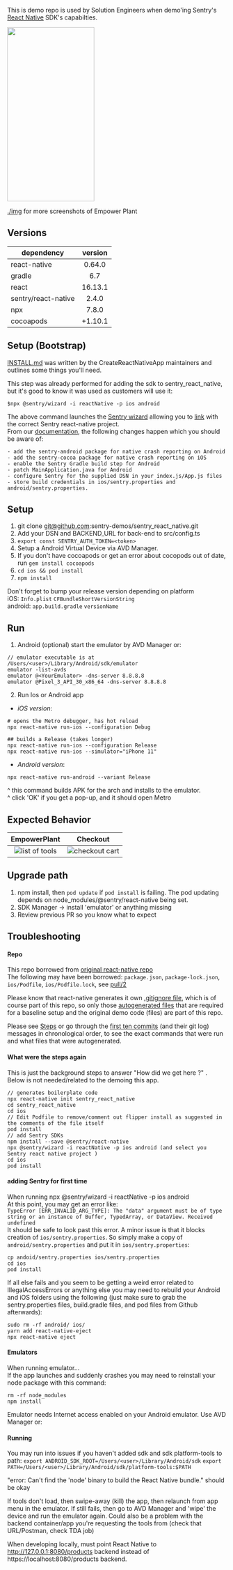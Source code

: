 This is demo repo is used by Solution Engineers when demo'ing Sentry's [React Native](https://docs.sentry.io/platforms/react-native) SDK's capabilties. 

<!-- ![Empower PLant](./img/empower-plant.png)  -->
<img src="./img/empower-plant.png" width="200" height="400">

[./img](./img) for more screenshots of Empower Plant

## Versions

| dependency      | version           
| ------------- |:-------------:| 
| react-native     | 0.64.0  |
| gradle           | 6.7     |
| react           | 16.13.1    |
| sentry/react-native      | 2.4.0    |
| npx | 7.8.0 |
| cocoapods | +1.10.1 |

## Setup (Bootstrap)

[INSTALL.md](./Install.md) was written by the CreateReactNativeApp maintainers and outlines some things you'll need.

This step was already performed for adding the sdk to sentry_react_native, but it's good to know it was used as customers will use it:
```
$npx @sentry/wizard -i reactNative -p ios android
```
The above command launches the [Sentry wizard](https://github.com/getsentry/sentry-wizard) allowing you to [link](https://docs.sentry.io/platforms/react-native/#linking) with the correct Sentry react-native project.  
From our [documentation](https://docs.sentry.io/platforms/react-native/), the following changes happen which you should be aware of:
```
- add the sentry-android package for native crash reporting on Android
- add the sentry-cocoa package for native crash reporting on iOS
- enable the Sentry Gradle build step for Android
- patch MainApplication.java for Android
- configure Sentry for the supplied DSN in your index.js/App.js files
- store build credentials in ios/sentry.properties and android/sentry.properties.
```

## Setup

1. git clone git@github.com:sentry-demos/sentry_react_native.git
2. Add your DSN and BACKEND_URL for back-end to src/config.ts
3. `export const SENTRY_AUTH_TOKEN=<token>`
4. Setup a Android Virtual Device via AVD Manager.
5. If you don't have cocoapods or get an error about cocopods out of date, run `gem install cocoapods`
6. `cd ios && pod install`
7. `npm install`

Don't forget to bump your release version depending on platform  
iOS: `Info.plist` `CFBundleShortVersionString`  
android: `app.build.gradle` `versionName`  

## Run

1. Android (optional) start the emulator by AVD Manager or:
```
// emulator executable is at /Users/<user>/Library/Android/sdk/emulator
emulator -list-avds
emulator @<YourEmulator> -dns-server 8.8.8.8
emulator @Pixel_3_API_30_x86_64 -dns-server 8.8.8.8
```

2. Run Ios or Android app
* _iOS  version_: 
```
# opens the Metro debugger, has hot reload
npx react-native run-ios --configuration Debug 

## builds a Release (takes longer)
npx react-native run-ios --configuration Release
npx react-native run-ios --simulator="iPhone 11"
```
* _Android version_: 
```
npx react-native run-android --variant Release
```
^ this command builds APK for the arch and installs to the emulator.  
^ click 'OK' if you get a pop-up, and it should open Metro



## Expected Behavior

EmpowerPlant            |  Checkout
:-------------------------:|:-------------------------:
![list of tools](./img/toolstore.png)  |  ![checkout cart](./img/cart.png)| 

## Upgrade path
1. npm install, then `pod update` if `pod install` is failing. The pod updating depends on node_modules/@sentry/react-native being set.
2. SDK Manager -> install 'emulator' or anything missing
3. Review previous PR so you know what to expect 

## Troubleshooting 

#### Repo
This repo borrowed from [original react-native repo ]( https://github.com/sentry-demos/react-native/commit/269f58d63426065a4de67a3f22d2e774787cd996)  
The following may have been borrowed: `package.json`, `package-lock.json`, `ios/Podfile`, `ios/Podfile.lock`, see [pull/2](https://github.com/sentry-demos/sentry_react_native/pull/2) 

Please know that react-native generates it own [.gitignore file](https://stackoverflow.com/questions/49099131/recommended-gitignore-for-react-native/49099219
), which is of course part of this repo, so only those [autogenerated files](https://stackoverflow.com/questions/48448426/why-dont-we-gitignore-ios-and-android-in-react-native ) that are required for a baseline setup and the original demo code (files) are part of this repo. 

Please see [Steps](#what-were-the-steps-again) or go through the [first ten commits](https://github.com/sentry-demos/sentry_react_native/commits/master) (and their git log) messages in chronological order, to see the exact commands that were run and what files that were autogenerated.

#### What were the steps again
This is just the background steps to answer "How did we get here ?" . Below is not needed/related to the demoing this app.
```
// generates boilerplate code
npx react-native init sentry_react_native
cd sentry_react_native
cd ios
// Edit Podfile to remove/comment out flipper install as suggested in the comments of the file itself
pod install
// add Sentry SDKs
npm install --save @sentry/react-native
npx @sentry/wizard -i reactNative -p ios android (and select you Sentry react native project )
cd ios
pod install
```

#### adding Sentry for first time
When running npx @sentry/wizard -i reactNative -p ios android  
At this point, you may get an error like:  
`TypeError [ERR_INVALID_ARG_TYPE]: The "data" argument must be of type string or an instance of Buffer, TypedArray, or DataView. Received undefined`  
It should be safe to look past this error. A minor issue is that it blocks creation of `ios/sentry.properties`. So simply make a copy of `android/sentry.properties` and put it in `ios/sentry.properties`:  
```
cp andoid/sentry.properties ios/sentry.properties
cd ios
pod install
```

If all else fails and you seem to be getting a weird error related to IllegalAccessErrors or anything else you may need to rebuild your Android and iOS folders using the following (just make sure to grab the sentry.properties files, build.gradle files, and pod files from Github afterwards):

```
sudo rm -rf android/ ios/
yarn add react-native-eject
npx react-native eject
```

#### Emulators
When running emulator...  
If the app launches and suddenly crashes you may need to reinstall your node package with this command:

```
rm -rf node_modules
npm install
```

Emulator needs  Internet access enabled on your Android emulator. Use AVD Manager or:

#### Running
You may run into issues if you haven't added sdk and sdk platform-tools to path:
`export ANDROID_SDK_ROOT=/Users/<user>/Library/Android/sdk`
`export PATH=/Users/<user>/Library/Android/sdk/platform-tools:$PATH`

"error: Can't find the 'node' binary to build the React Native bundle." should be okay

If tools don't load, then swipe-away (kill) the app, then relaunch from app menu in the emulator. If still fails, then go to AVD Manager and 'wipe' the device and run the emulator again.
Could also be a problem with the backend container/app you're requesting the tools from (check that URL/Postman, check TDA job)

When developing locally, must point React Native to http://127.0.0.1:8080/products backend instead of https://localhost:8080/products backend.
